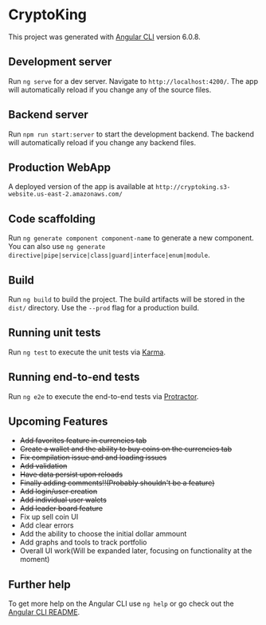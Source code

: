# CryptoKing

This project was generated with [Angular CLI](https://github.com/angular/angular-cli) version 6.0.8.

## Development server

Run `ng serve` for a dev server. Navigate to `http://localhost:4200/`. The app will automatically reload if you change any of the source files.

## Backend server

Run `npm run start:server` to start the development backend. The backend will automatically reload if you change any backend files.

## Production WebApp

A deployed version of the app is available at `http://cryptoking.s3-website.us-east-2.amazonaws.com/`


## Code scaffolding

Run `ng generate component component-name` to generate a new component. You can also use `ng generate directive|pipe|service|class|guard|interface|enum|module`.

## Build

Run `ng build` to build the project. The build artifacts will be stored in the `dist/` directory. Use the `--prod` flag for a production build.

## Running unit tests

Run `ng test` to execute the unit tests via [Karma](https://karma-runner.github.io).

## Running end-to-end tests

Run `ng e2e` to execute the end-to-end tests via [Protractor](http://www.protractortest.org/).

## Upcoming Features

* ~~Add favorites feature in currencies tab~~
* ~~Create a wallet and the ability to buy coins on the currencies tab~~
* ~~Fix compilation issue and and loading issues~~
* ~~Add validation~~ 
* ~~Have data persist upon reloads~~
* ~~Finally adding comments!!(Probably shouldn't be a feature)~~
* ~~Add login/user creation~~
* ~~Add individual user walets~~
* ~~Add leader board feature~~
* Fix up sell coin UI
* Add clear errors
* Add the ability to choose the initial dollar ammount
* Add graphs and tools to track portfolio 
* Overall UI work(Will be expanded later, focusing on functionality at the moment)


## Further help

To get more help on the Angular CLI use `ng help` or go check out the [Angular CLI README](https://github.com/angular/angular-cli/blob/master/README.md).
